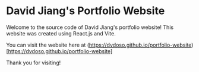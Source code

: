 # David Jiang's Portfolio Website

Welcome to the source code of David Jiang's portfolio website! This website was created using React.js and Vite.

You can visit the website here at (https://dvdoso.github.io/portfolio-website)[https://dvdoso.github.io/portfolio-website]

Thank you for visiting!